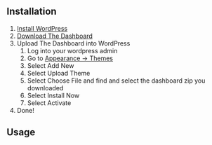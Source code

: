 Installation
-----------

1. [Install WordPress](http://codex.wordpress.org/Installing_WordPress)
2. [Download The Dashboard](https://github.com/ktg/dashboard/archive/master.zip)
3. Upload The Dashboard into WordPress
   1. Log into your wordpress admin
   2. Go to [Appearance → Themes](http://codex.wordpress.org/Appearance_Themes_Screen)
   3. Select Add New
   4. Select Upload Theme
   5. Select Choose File and find and select the dashboard zip you downloaded
   6. Select Install Now
   7. Select Activate
4. Done!

Usage
-----

